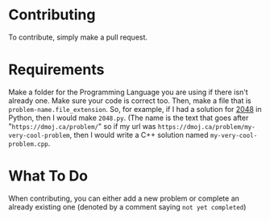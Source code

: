 # Contributing

To contribute, simply make a pull request.

# Requirements

Make a folder for the Programming Language you are using if there isn't already one. Make sure your code is correct too. Then, make a file that is `problem-name.file_extension`. So, for example, if I had a solution for <a href="https://dmoj.ca/problem/2048">2048</a> in Python, then I would make `2048.py`. (The name is the text that goes after "`https://dmoj.ca/problem/`" so if my url was `https://dmoj.ca/problem/my-very-cool-problem`, then I would write a C++ solution named `my-very-cool-problem.cpp`.

# What To Do

When contributing, you can either add a new problem or complete an already existing one (denoted by a comment saying `not yet completed`)